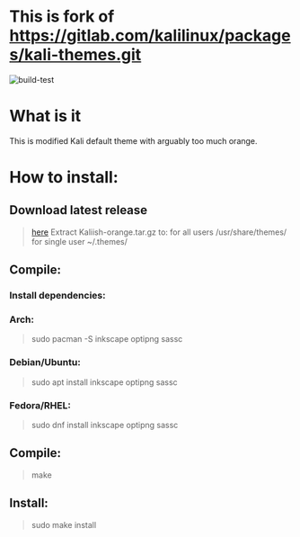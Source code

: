 # **This is fork of https://gitlab.com/kalilinux/packages/kali-themes.git**
![build-test](https://github.com/PoliEcho/Kaliish-orange-theme/actions/workflows/build-test.yml/badge.svg)
# What is it
This is modified Kali default theme with arguably too much orange.

# How to install:

## Download latest release
> [here](./releases)
Extract Kaliish-orange.tar.gz to:
for all users /usr/share/themes/
for single user ~/.themes/

## Compile:

### **Install dependencies:**

### Arch:
> sudo pacman -S inkscape optipng sassc
### Debian/Ubuntu:
> sudo apt install inkscape optipng sassc
### Fedora/RHEL:
> sudo dnf install inkscape optipng sassc

## **Compile:**
> make

## **Install:**
> sudo make install